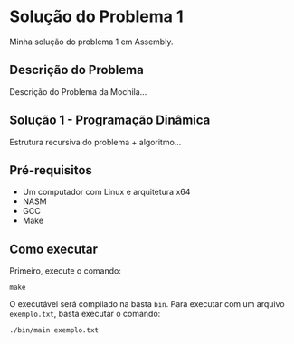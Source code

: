# Solução do Problema 1
Minha solução do problema 1 em Assembly.

## Descrição do Problema

Descrição do Problema da Mochila...

## Solução 1 - Programação Dinâmica

Estrutura recursiva do problema + algoritmo...

## Pré-requisitos
- Um computador com Linux e arquitetura x64
- NASM
- GCC
- Make

## Como executar
Primeiro, execute o comando:
```
make
```

O executável será compilado na basta `bin`. Para executar com um arquivo `exemplo.txt`, basta executar o comando:
```
./bin/main exemplo.txt
```

